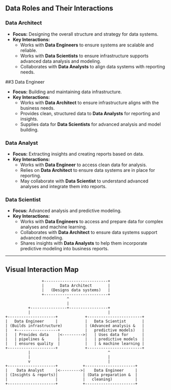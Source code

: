 ## Data Roles and Their Interactions

### Data Architect
- **Focus:** Designing the overall structure and strategy for data systems.
- **Key Interactions:**
  - Works with **Data Engineers** to ensure systems are scalable and reliable.
  - Works with **Data Scientists** to ensure infrastructure supports advanced data analysis and modeling.
  - Collaborates with **Data Analysts** to align data systems with reporting needs.

##3 Data Engineer
- **Focus:** Building and maintaining data infrastructure.
- **Key Interactions:**
  - Works with **Data Architect** to ensure infrastructure aligns with the business needs.
  - Provides clean, structured data to **Data Analysts** for reporting and insights.
  - Supplies data for **Data Scientists** for advanced analysis and model building.

### Data Analyst
- **Focus:** Extracting insights and creating reports based on data.
- **Key Interactions:**
  - Works with **Data Engineer** to access clean data for analysis.
  - Relies on **Data Architect** to ensure data systems are in place for reporting.
  - May collaborate with **Data Scientist** to understand advanced analyses and integrate them into reports.

### Data Scientist
- **Focus:** Advanced analysis and predictive modeling.
- **Key Interactions:**
  - Works with **Data Engineers** to access and prepare data for complex analyses and machine learning.
  - Collaborates with **Data Architect** to ensure data systems support advanced modeling.
  - Shares insights with **Data Analysts** to help them incorporate predictive modeling into business reports.

---

## Visual Interaction Map

```plaintext
                +----------------------------+
                |       Data Architect       |
                |   (Designs data systems)   |
                +----------------------------+
                           ^
                           |
          +----------------+-----------------+
          |                                  |
+---------------------+            +------------------------+
|   Data Engineer     |            |   Data Scientist       |
| (Builds infrastructure)          | (Advanced analysis &   |
|   +------------------+           |   predictive models)   |
|   | Provides data    |<--------->|   | Uses data for      |
|   | pipelines &      |           |   | predictive models  |
|   | ensures quality  |           |   | & machine learning |
+---------------------+            +------------------------+
          |                                  ^
          |                                  |
          v                                  |
+---------------------+           +----------------------+
|    Data Analyst     |<--------->|    Data Engineer     |
| (Insights & reports)|           | (Data preparation &  |
|                     |           |   cleaning)          |
+---------------------+           +----------------------+
```
